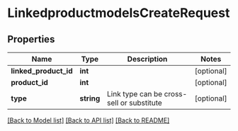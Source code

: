 # LinkedproductmodelsCreateRequest

## Properties
Name | Type | Description | Notes
------------ | ------------- | ------------- | -------------
**linked_product_id** | **int** |  | [optional] 
**product_id** | **int** |  | [optional] 
**type** | **string** | Link type can be cross-sell or substitute | [optional] 

[[Back to Model list]](../README.md#documentation-for-models) [[Back to API list]](../README.md#documentation-for-api-endpoints) [[Back to README]](../README.md)


